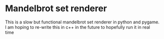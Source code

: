 # Mandelbrot set renderer

This is a slow but functional mandelbrot set renderer in python and pygame.
I am hoping to re-write this in c++ in the future to hopefully run it in real time
